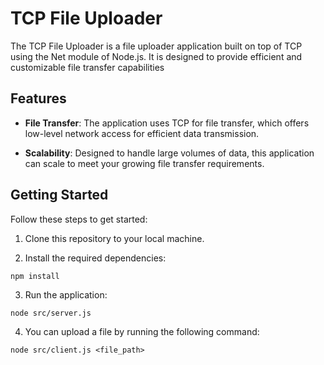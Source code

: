# TCP File Uploader

The TCP File Uploader is a file uploader application built on top of TCP using the Net module of Node.js. It is designed to provide efficient and customizable file transfer capabilities

## Features

- **File Transfer**: The application uses TCP for file transfer, which offers low-level network access for efficient data transmission.

- **Scalability**: Designed to handle large volumes of data, this application can scale to meet your growing file transfer requirements.

## Getting Started

Follow these steps to get started:

1. Clone this repository to your local machine.

2. Install the required dependencies:

```
npm install
```

3. Run the application:

```
node src/server.js
```

4. You can upload a file by running the following command:

```
node src/client.js <file_path>
```
